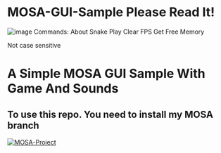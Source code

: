 # MOSA-GUI-Sample Please Read It!
![image](https://github.com/nifanfa/MOSA-GUI-Sample/blob/master/QQ%E6%88%AA%E5%9B%BE20210704183152.png)
Commands:
About
Snake
Play
Clear
FPS
Get Free Memory

Not case sensitive

# A Simple MOSA GUI Sample With Game And Sounds
## To use this repo. You need to install my MOSA branch
[![MOSA-Project](https://github-readme-stats.vercel.app/api/pin/?username=nifanfa&repo=MOSA-Project)](https://github.com/nifanfa/MOSA-Project)
